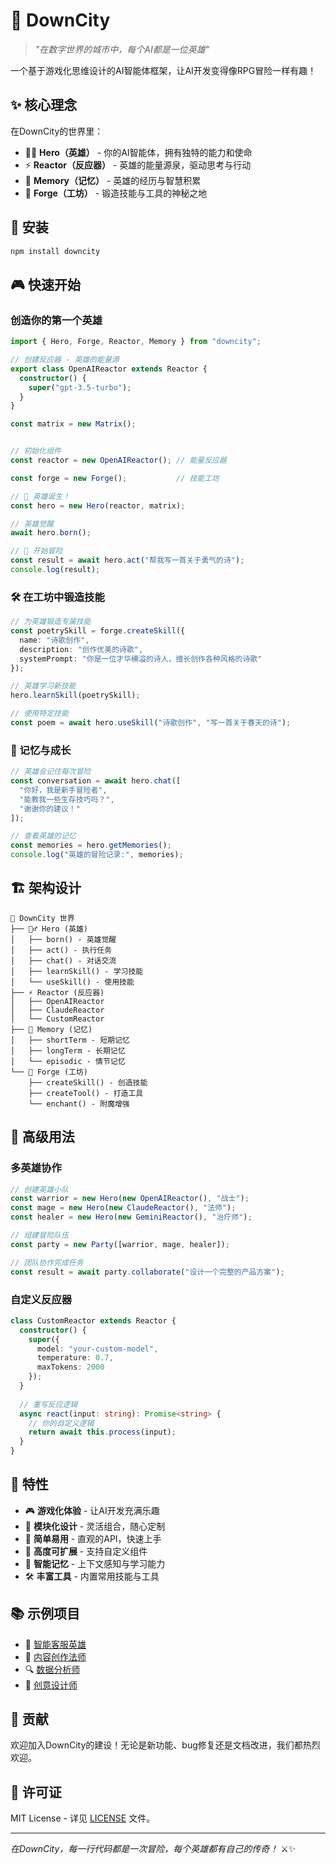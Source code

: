 # 🏰 DownCity

> *"在数字世界的城市中，每个AI都是一位英雄"*

一个基于游戏化思维设计的AI智能体框架，让AI开发变得像RPG冒险一样有趣！

## ✨ 核心理念

在DownCity的世界里：
- 🦸‍♂️ **Hero（英雄）** - 你的AI智能体，拥有独特的能力和使命
- ⚡ **Reactor（反应器）** - 英雄的能量源泉，驱动思考与行动
- 🧠 **Memory（记忆）** - 英雄的经历与智慧积累
- 🔨 **Forge（工坊）** - 锻造技能与工具的神秘之地

## 🚀 安装

```bash
npm install downcity
```

## 🎮 快速开始

### 创造你的第一个英雄

```ts
import { Hero, Forge, Reactor, Memory } from "downcity";

// 创建反应器 - 英雄的能量源
export class OpenAIReactor extends Reactor {
  constructor() {
    super("gpt-3.5-turbo");
  }
}

const matrix = new Matrix();


// 初始化组件
const reactor = new OpenAIReactor(); // 能量反应器

const forge = new Forge();           // 技能工坊

// 🌟 英雄诞生！
const hero = new Hero(reactor, matrix);

// 英雄觉醒
await hero.born();

// 🎯 开始冒险
const result = await hero.act("帮我写一首关于勇气的诗");
console.log(result);
```

### 🛠️ 在工坊中锻造技能

```ts
// 为英雄锻造专属技能
const poetrySkill = forge.createSkill({
  name: "诗歌创作",
  description: "创作优美的诗歌",
  systemPrompt: "你是一位才华横溢的诗人，擅长创作各种风格的诗歌"
});

// 英雄学习新技能
hero.learnSkill(poetrySkill);

// 使用特定技能
const poem = await hero.useSkill("诗歌创作", "写一首关于春天的诗");
```

### 🧠 记忆与成长

```ts
// 英雄会记住每次冒险
const conversation = await hero.chat([
  "你好，我是新手冒险者",
  "能教我一些生存技巧吗？",
  "谢谢你的建议！"
]);

// 查看英雄的记忆
const memories = hero.getMemories();
console.log("英雄的冒险记录:", memories);
```

## 🏗️ 架构设计

```
🏰 DownCity 世界
├── 🦸‍♂️ Hero (英雄)
│   ├── born() - 英雄觉醒
│   ├── act() - 执行任务
│   ├── chat() - 对话交流
│   ├── learnSkill() - 学习技能
│   └── useSkill() - 使用技能
├── ⚡ Reactor (反应器)
│   ├── OpenAIReactor
│   ├── ClaudeReactor
│   └── CustomReactor
├── 🧠 Memory (记忆)
│   ├── shortTerm - 短期记忆
│   ├── longTerm - 长期记忆
│   └── episodic - 情节记忆
└── 🔨 Forge (工坊)
    ├── createSkill() - 创造技能
    ├── createTool() - 打造工具
    └── enchant() - 附魔增强
```

## 🎯 高级用法

### 多英雄协作

```ts
// 创建英雄小队
const warrior = new Hero(new OpenAIReactor(), "战士");
const mage = new Hero(new ClaudeReactor(), "法师");
const healer = new Hero(new GeminiReactor(), "治疗师");

// 组建冒险队伍
const party = new Party([warrior, mage, healer]);

// 团队协作完成任务
const result = await party.collaborate("设计一个完整的产品方案");
```

### 自定义反应器

```ts
class CustomReactor extends Reactor {
  constructor() {
    super({
      model: "your-custom-model",
      temperature: 0.7,
      maxTokens: 2000
    });
  }
  
  // 重写反应逻辑
  async react(input: string): Promise<string> {
    // 你的自定义逻辑
    return await this.process(input);
  }
}
```

## 🌟 特性

- 🎮 **游戏化体验** - 让AI开发充满乐趣
- 🧩 **模块化设计** - 灵活组合，随心定制
- 🚀 **简单易用** - 直观的API，快速上手
- 🔧 **高度可扩展** - 支持自定义组件
- 💾 **智能记忆** - 上下文感知与学习能力
- 🛠️ **丰富工具** - 内置常用技能与工具

## 📚 示例项目

- 🤖 [智能客服英雄](./examples/customer-service)
- 📝 [内容创作法师](./examples/content-creator)
- 🔍 [数据分析师](./examples/data-analyst)
- 🎨 [创意设计师](./examples/creative-designer)

## 🤝 贡献

欢迎加入DownCity的建设！无论是新功能、bug修复还是文档改进，我们都热烈欢迎。

## 📄 许可证

MIT License - 详见 [LICENSE](./LICENSE) 文件。

---

*在DownCity，每一行代码都是一次冒险，每个英雄都有自己的传奇！* ⚔️✨
